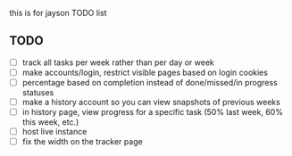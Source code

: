 this is for jayson TODO list

## TODO
- [ ] track all tasks per week rather than per day or week
- [ ] make accounts/login, restrict visible pages based on login cookies
- [ ] percentage based on completion instead of done/missed/in progress statuses
- [ ] make a history account so you can view snapshots of previous weeks
- [ ] in history page, view progress for a specific task (50% last week, 60% this week, etc.)
- [ ] host live instance
- [ ] fix the width on the tracker page

